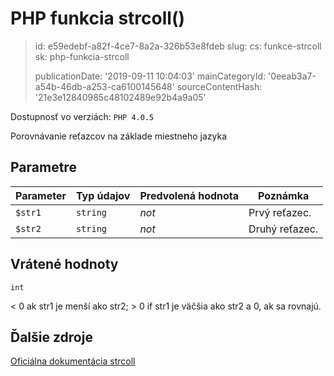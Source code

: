 PHP funkcia strcoll()
=====================

> id: e59edebf-a82f-4ce7-8a2a-326b53e8fdeb
> slug:
> 	cs: funkce-strcoll
> 	sk: php-funkcia-strcoll
> 
> publicationDate: '2019-09-11 10:04:03'
> mainCategoryId: '0eeab3a7-a54b-46db-a253-ca6100145648'
> sourceContentHash: '21e3e12840985c48102489e92b4a9a05'

Dostupnosť vo verziách: `PHP 4.0.5`

Porovnávanie reťazcov na základe miestneho jazyka


Parametre
--------------

| Parameter | Typ údajov | Predvolená hodnota | Poznámka |
|-----|-----|-----|-----|
| `$str1` | `string` | *not* | Prvý reťazec. |
| `$str2` | `string` | *not* | Druhý reťazec. |


Vrátené hodnoty
----------------

`int`

&lt; 0 ak str1 je menší ako
str2; &gt; 0 if
str1 je väčšia ako
str2 a 0, ak sa rovnajú.

Ďalšie zdroje
------------

[Oficiálna dokumentácia strcoll](https://www.php.net/manual/en/function.strcoll.php)
